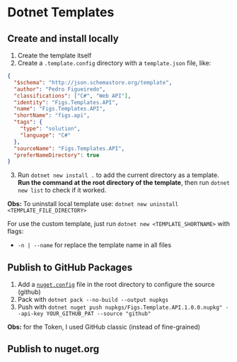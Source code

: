 # Dotnet Templates

## Create and install locally

1. Create the template itself
2. Create a `.template.config` directory with a `template.json` file, like:
``` json
{
  "$schema": "http://json.schemastore.org/template",
  "author": "Pedro Figueiredo",
  "classifications": ["C#", "Web API"],
  "identity": "Figs.Templates.API",
  "name": "Figs.Templates.API",
  "shortName": "figs.api",
  "tags": {
    "type": "solution",
    "language": "C#"
  },
  "sourceName": "Figs.Templates.API",
  "preferNameDirectory": true
}
```
3. Run `dotnet new install .` to add the current directory as a template.
    **Run the command at the root directory of the template**, 
    then run `dotnet new list` to check if it worked.

**Obs:** To uninstall local template use: `dotnet new uninstall <TEMPLATE_FILE_DIRECTORY>`

For use the custom template, just run `dotnet new <TEMPLATE_SHORTNAME>`
with flags:
- `-n | --name` for replace the template name in all files

## Publish to GitHub Packages

1. Add a [`nuget.config`](nuget.config) file in the root directory to configure the source (github)
2. Pack with `dotnet pack --no-build --output nupkgs`
3. Push with `dotnet nuget push nupkgs/Figs.Template.API.1.0.0.nupkg" --api-key YOUR_GITHUB_PAT --source "github"`

**Obs:** for the Token, I used GitHub classic (instead of fine-grained)

## Publish to nuget.org

